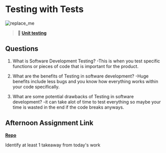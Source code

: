 # Testing with Tests

![replace_me](https://codeworks.blob.core.windows.net/public/assets/img/illustrations/placeholder.svg)

> **📖 [Unit testing](https://codeworksacademy.com/fs-student-guide/resources/wk8-9/03-Unit-Testing)**

## Questions

1. What is Software Development Testing?
    -This is when you test specific functions or pieces of code that is important for the product.

2. What are the benefits of Testing in software development?
    -Huge benefits include less bugs and you know how everything works within your code specifically. 

3. What are some potential drawbacks of Testing in software development?
    -it can take alot of time to test everything so maybe your time is wasted in the end if the code breaks anyways. 

## Afternoon Assignment Link

**[Repo](https://github.com/ThomF/<ASSIGNMENT_REPO>)**

Identify at least 1 takeaway from today's work
